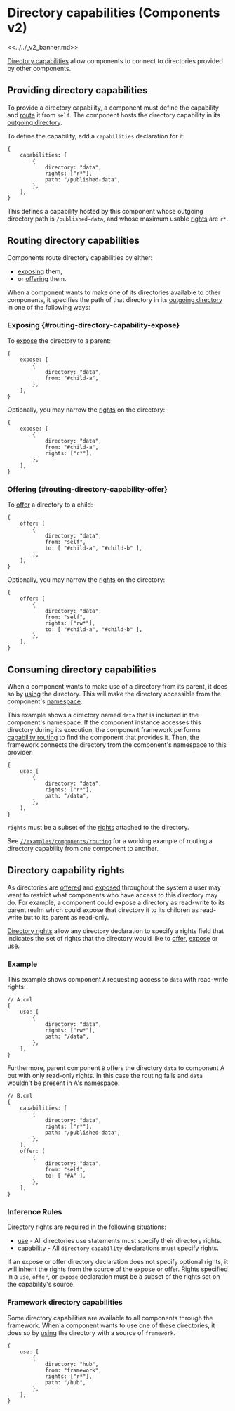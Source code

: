 # Directory capabilities (Components v2)

<<../../_v2_banner.md>>

[Directory capabilities][glossary-directory] allow components to connect to
directories provided by other components.

## Providing directory capabilities

To provide a directory capability, a component must define the capability and
[route](#routing-directory-capabilities) it from `self`. The component hosts the
directory capability in its [outgoing directory][glossary-outgoing].

To define the capability, add a `capabilities` declaration for it:

```json5
{
    capabilities: [
        {
            directory: "data",
            rights: ["r*"],
            path: "/published-data",
        },
    ],
}
```

This defines a capability hosted by this component whose outgoing directory path
is `/published-data`, and whose maximum usable
[rights](#directory-capability-rights) are `r*`.

## Routing directory capabilities

Components route directory capabilities by either:

-   [exposing](#routing-directory-capability-expose) them,
-   or [offering](#routing-directory-capability-offer) them.

When a component wants to make one of its directories available to other
components, it specifies the path of that directory in its
[outgoing directory][glossary-outgoing] in one of the following ways:

### Exposing {#routing-directory-capability-expose}

To [expose][expose] the directory to a parent:

```json5
{
    expose: [
        {
            directory: "data",
            from: "#child-a",
        },
    ],
}
```

Optionally, you may narrow the [rights](#directory-capability-rights) on the
directory:

```json5
{
    expose: [
        {
            directory: "data",
            from: "#child-a",
            rights: ["r*"],
        },
    ],
}
```

### Offering {#routing-directory-capability-offer}

To [offer][offer] a directory to a child:

```json5
{
    offer: [
        {
            directory: "data",
            from: "self",
            to: [ "#child-a", "#child-b" ],
        },
    ],
}
```

Optionally, you may narrow the [rights](#directory-capability-rights) on the
directory:

```json5
{
    offer: [
        {
            directory: "data",
            from: "self",
            rights: ["rw*"],
            to: [ "#child-a", "#child-b" ],
        },
    ],
}
```

## Consuming directory capabilities

When a component wants to make use of a directory from its parent, it does so by
[using][use] the directory. This will make the directory accessible from the
component's [namespace][glossary-namespace].

This example shows a directory named `data` that is included in the component's
namespace. If the component instance accesses this directory during its
execution, the component framework performs
[capability routing][capability-routing] to find the component that provides it.
Then, the framework connects the directory from the component's namespace to
this provider.

```json5
{
    use: [
        {
            directory: "data",
            rights: ["r*"],
            path: "/data",
        },
    ],
}
```

`rights` must be a subset of the [rights](#directory-capability-rights) attached
to the directory.

See [`//examples/components/routing`][routing-example] for a working example of
routing a directory capability from one component to another.

## Directory capability rights

As directories are [offered][offer] and [exposed][expose] throughout the system
a user may want to restrict what components who have access to this directory
may do. For example, a component could expose a directory as read-write to its
parent realm which could expose that directory it to its children as read-write
but to its parent as read-only.

[Directory rights][directory-rights] allow any directory declaration to specify
a rights field that indicates the set of rights that the directory would like to
[offer][offer], [expose][expose] or [use][use].

### Example

This example shows component `A` requesting access to `data` with read-write
rights:

```json5
// A.cml
{
    use: [
        {
            directory: "data",
            rights: ["rw*"],
            path: "/data",
        },
    ],
}
```

Furthermore, parent component `B` offers the directory `data` to component A but
with only read-only rights. In this case the routing fails and `data` wouldn't
be present in A's namespace.

```json5
// B.cml
{
    capabilities: [
        {
            directory: "data",
            rights: ["r*"],
            path: "/published-data",
        },
    ],
    offer: [
        {
            directory: "data",
            from: "self",
            to: [ "#A" ],
        },
    ],
}
```

### Inference Rules

Directory rights are required in the following situations:

-   [use][use] - All directories use statements must specify their directory
    rights.
-   [capability][capability] - All `directory` `capability` declarations must
    specify rights.

If an expose or offer directory declaration does not specify optional rights, it
will inherit the rights from the source of the expose or offer. Rights specified
in a `use`, `offer`, or `expose` declaration must be a subset of the rights set
on the capability's source.

### Framework directory capabilities

Some directory capabilities are available to all components through the
framework. When a component wants to use one of these directories, it does so by
[using][use] the directory with a source of `framework`.

```
{
    use: [
        {
            directory: "hub",
            from: "framework",
            rights: ["r*"],
            path: "/hub",
        },
    ],
}
```

[capability-routing]: ../component_manifests.md#capability-routing
[directory-rights]: ../component_manifests.md#directory-rights
[expose]: ../component_manifests.md#expose
[glossary-directory]: /docs/glossary.md#directory-capability
[glossary-fidl]: /docs/glossary.md#fidl
[glossary-namespace]: /docs/glossary.md#namespace
[glossary-outgoing]: /docs/glossary.md#outgoing-directory
[offer]: ../component_manifests.md#offer
[routing-example]: /examples/components/routing
[use]: ../component_manifests.md#use
[capability]: ../component_manifests.md#capability
